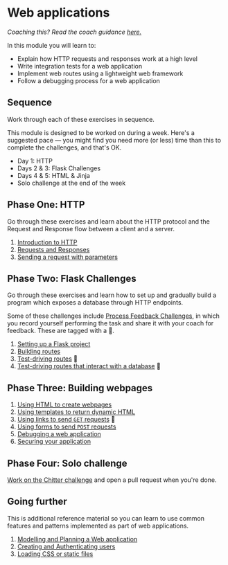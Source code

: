 # Web applications

_Coaching this? Read the coach guidance
[here.](https://github.com/makersacademy/slug/blob/main/materials/universe/distributed_applications/web_applications/HOW_TO_COACH.x.md)_

In this module you will learn to:
  * Explain how HTTP requests and responses work at a high level
  * Write integration tests for a web application
  * Implement web routes using a lightweight web framework
  * Follow a debugging process for a web application

## Sequence

Work through each of these exercises in sequence.

This module is designed to be worked on during a week. Here's a suggested pace — you might
find you need more (or less) time than this to complete the challenges, and that's OK.
 * Day 1: HTTP
 * Days 2 & 3: Flask Challenges
 * Days 4 & 5: HTML & Jinja
 * Solo challenge at the end of the week

## Phase One: HTTP

Go through these exercises and learn about the HTTP protocol and the Request and Response
flow between a client and a server.

1. [Introduction to HTTP](./http_bites/01_intro_to_http.md)
2. [Requests and Responses](./http_bites/02_requests_and_responses.md)
3. [Sending a request with parameters](./http_bites/03_request_parameters.md)

## Phase Two: Flask Challenges

Go through these exercises and learn how to set up and gradually build a program which
exposes a database through HTTP endpoints.

Some of these challenges include [Process Feedback
Challenges](https://github.com/makersacademy/golden-square-in-python/blob/main/pills/process_feedback_challenges.md),
in which you record yourself performing the task and share it with your coach for
feedback. These are tagged with a 📡.

1. [Setting up a Flask project](./challenges/01_setting_up_flask_project.md)
2. [Building routes](./challenges/02_building_a_route.md)
3. [Test-driving routes](./challenges/03_test_driving_a_route.md) 📡
4. [Test-driving routes that interact with a
   database](./challenges/04_test_driving_route_with_database.md) 📡

## Phase Three: Building webpages

1. [Using HTML to create webpages](./html_challenges/01_page_structure.md)
2. [Using templates to return dynamic HTML](./html_challenges/02_using_templates_dynamic_page.md)
3. [Using links to send `GET` requests](./html_challenges/03_using_links.md) 📡
4. [Using forms to send `POST` requests](./html_challenges/04_using_forms.md)
5. [Debugging a web application](./html_challenges/05_debugging.md)
6. [Securing your application](./html_challenges/06_securing_user_input.md)

## Phase Four: Solo challenge

[Work on the Chitter challenge](projects/chitter_challenge.md) and
open a pull request when you're done.

## Going further

This is additional reference material so you can learn to use common features and patterns
implemented as part of web applications.

1. [Modelling and Planning a Web application](./pills/modelling_and_planning_web_application.md)
2. [Creating and Authenticating users](./pills/user_authentication.md)
3. [Loading CSS or static files](./pills/loading_css_or_static_files.md)

